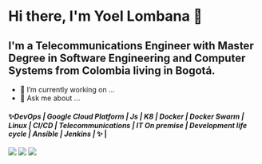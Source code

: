# Hi there, I'm Yoel Lombana 👋
## I'm a Telecommunications Engineer with Master Degree in Software Engineering and Computer Systems from Colombia living in Bogotá. 

- 🔭 I’m currently working on ...
- 💬 Ask me about ...
#### ✨_DevOps | Google Cloud Platform | Js | K8 | Docker | Docker Swarm | Linux | CI/CD | Telecommunications | IT On premise | Development life cycle | Ansible | Jenkins |_ ✨ |
![](https://seeklogo.com/images/D/devops-logo-CDF1353483-seeklogo.com.png)      ![](https://seeklogo.com/images/G/google-cloud-logo-08ACB295FB-seeklogo.com.png)         ![](https://d1.awsstatic.com/PAC/kuberneteslogo.eabc6359f48c8e30b7a138c18177f3fd39338e05.png) 

<!--

-->
